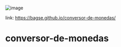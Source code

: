 ![image](https://user-images.githubusercontent.com/102260190/213070112-e27277b9-126c-4a25-9d53-385eeebfbb39.png)

link: https://bagse.github.io/conversor-de-monedas/

# conversor-de-monedas
